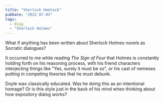 ```yaml
---
title: "Sherlock Hemlock"
pubDate: "2022-07-03"
tags:
  - blog
  - "Sherlock Holmes"
---
```

What if anything has been written about Sherlock Holmes novels as Socratic dialogues?

It occurred to me while reading _The Sign of Four_ that Holmes is constantly holding forth on his reasoning process, 
with his friend characters interjecting things like "Yes, surely it must be so", or his cast of nemeses putting in 
competing theories that he must debunk.

Doyle was classically educated. Was he doing this as an intentional homage? Or is this style just in the back of his 
mind when thinking about how expository dialog works?
